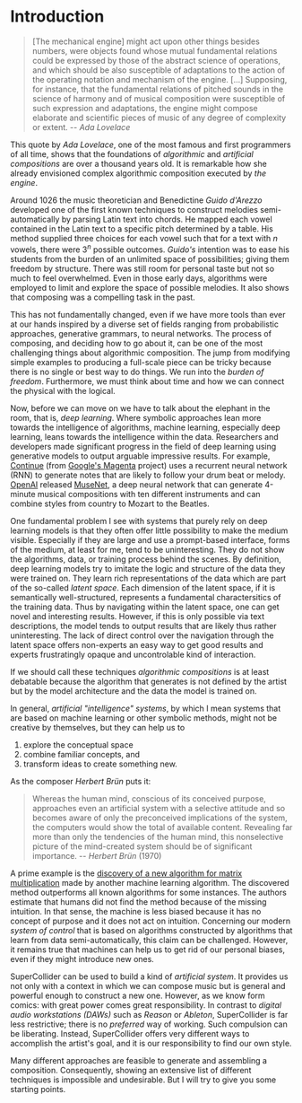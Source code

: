 # Introduction

>[The mechanical engine] might act upon other things besides numbers, were objects found whose mutual fundamental relations could be expressed by those of the abstract science of operations, and which should be also susceptible of adaptations to the action of the operating notation and mechanism of the engine. [...] Supposing, for instance, that the fundamental relations of pitched sounds in the science of harmony and of musical composition were susceptible of such expression and adaptations, the engine might compose elaborate and scientific pieces of music of any degree of complexity or extent. -- *Ada Lovelace*

This quote by *Ada Lovelace*, one of the most famous and first programmers of all time, shows that the foundations of *algorithmic* and *artificial compositions* are over a thousand years old.
It is remarkable how she already envisioned complex algorithmic composition executed by *the engine*.

Around 1026 the music theoretician and Benedictine *Guido d'Arezzo* developed one of the first known techniques to construct melodies semi-automatically by parsing Latin text into chords.
He mapped each vowel contained in the Latin text to a specific pitch determined by a table.
His method supplied three choices for each vowel such that for a text with $n$ vowels, there were $3^n$ possible outcomes.
*Guido's* intention was to ease his students from the burden of an unlimited space of possibilities;
giving them freedom by structure.
There was still room for personal taste but not so much to feel overwhelmed.
Even in those early days, algorithms were employed to limit and explore the space of possible melodies.
It also shows that composing was a compelling task in the past.

This has not fundamentally changed, even if we have more tools than ever at our hands inspired by a diverse set of fields ranging from probabilistic approaches, generative grammars, to neural networks.
The process of composing, and deciding how to go about it, can be one of the most challenging things about algorithmic composition.
The jump from modifying simple examples to producing a full-scale piece can be tricky because there is no single or best way to do things.
We run into the *burden of freedom*.
Furthermore, we must think about time and how we can connect the physical with the logical.

Now, before we can move on we have to talk about the elephant in the room, that is, *deep learning*.
Where symbolic approaches lean more towards the intelligence of algorithms, machine learning, especially deep learning, leans towards the intelligence within the data.
Researchers and developers made significant progress in the field of deep learning using generative models to output arguable impressive results.
For example, [Continue](https://magenta.tensorflow.org/studio/standalone#continue) (from [Google's Magenta](https://magenta.tensorflow.org/) project) uses a recurrent neural network (RNN) to generate notes that are likely to follow your drum beat or melody.
[OpenAI](https://openai.com/) released [MuseNet](https://openai.com/blog/musenet/), a deep neural network that can generate 4-minute musical compositions with ten different instruments and can combine styles from country to Mozart to the Beatles.

One fundamental problem I see with systems that purely rely on deep learning models is that they often offer little possibility to make the medium visible.
Especially if they are large and use a prompt-based interface, forms of the medium, at least for me, tend to be uninteresting.
They do not show the algorithms, data, or training process behind the scenes.
By definition, deep learning models try to imitate the logic and structure of the data they were trained on.
They learn rich representations of the data which are part of the so-called *latent space*.
Each dimension of the latent space, if it is semantically well-structured, represents a fundamental charactersitics of the training data.
Thus by navigating within the latent space, one can get novel and interesting results.
However, if this is only possible via text descriptions, the model tends to output results that are likely thus rather uninteresting.
The lack of direct control over the navigation through the latent space offers non-experts an easy way to get good results and experts frustratingly opaque and uncontrolable kind of interaction.

If we should call these techniques *algorithmic compositions* is at least debatable because the algorithm that generates is not defined by the artist but by the model architecture and the data the model is trained on.

In general, *artificial "intelligence" systems*, by which I mean systems that are based on machine learning or other symbolic methods, might not be creative by themselves, but they can help us to

1. explore the conceptual space 
2. combine familiar concepts, and
3. transform ideas to create something new.

As the composer *Herbert Brün* puts it:

>Whereas the human mind, conscious of its conceived purpose, approaches even an artificial system with a selective attitude and so becomes aware of only the preconceived implications of the system, the computers would show the total of available content. Revealing far more than only the tendencies of the human mind, this nonselective picture of the mind-created system should be of significant importance. -- *Herbert Brün* (1970)

A prime example is the [discovery of a new algorithm for matrix multiplication](https://www.nature.com/articles/s41586-022-05172-4) made by another machine learning algorithm.
The discovered method outperforms all known algorithms for some instances.
The authors estimate that humans did not find the method because of the missing intuition.
In that sense, the machine is less biased because it has no concept of purpose and it does not act on intuition.
Concerning our modern *system of control* that is based on algorithms constructed by algorithms that learn from data semi-automatically, this claim can be challenged.
However, it remains true that machines can help us to get rid of our personal biases, even if they might introduce new ones.

SuperCollider can be used to build a kind of *artificial system*.
It provides us not only with a context in which we can compose music but is general and powerful enough to construct a new one.
However, as we know form comics: with great power comes great responsibility.
In contrast to *digital audio workstations (DAWs)* such as *Reason* or *Ableton*, SuperCollider is far less restrictive;
there is no *preferred* way of working.
Such compulsion can be liberating.
Instead, SuperCollider offers very different ways to accomplish the artist's goal, and it is our responsibility to find our own style.

Many different approaches are feasible to generate and assembling a composition.
Consequently, showing an extensive list of different techniques is impossible and undesirable.
But I will try to give you some starting points.